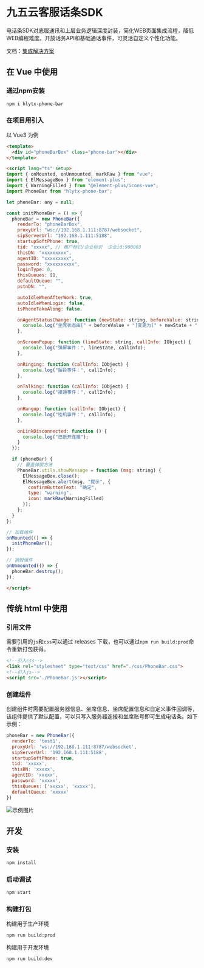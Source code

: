 # 九五云客服话条SDK

电话条SDK对底层通讯和上层业务逻辑深度封装，简化WEB页面集成流程，降低WEB编程难度。开放话务API和基础通话事件，可灵活自定义个性化功能。

文档：[集成解决方案](https://github.com/95ykf/PhoneBar/blob/master/doc/%E9%B8%BF%E8%81%94%E4%B9%9D%E4%BA%94%E4%BA%91%E5%AE%A2%E6%9C%8D-%E7%94%B5%E8%AF%9D%E6%9D%A1%E9%9B%86%E6%88%90%E8%A7%A3%E5%86%B3%E6%96%B9%E6%A1%88.docx)

## 在 Vue 中使用

### 通过npm安装

```sh
npm i hlytx-phone-bar
```

### 在项目用引入

以 Vue3 为例

```html
<template>
  <div id="phoneBarBox" class="phone-bar"></div>
</template>

<script lang="ts" setup>
import { onMounted, onUnmounted, markRaw } from "vue";
import { ElMessageBox } from "element-plus";
import { WarningFilled } from "@element-plus/icons-vue";
import PhoneBar from "hlytx-phone-bar";

let phoneBar: any = null;

const initPhoneBar = () => {
  phoneBar = new PhoneBar({
    renderTo: "phoneBarBox",
    proxyUrl: "ws://192.168.1.111:8787/websocket",
    sipServerUrl: "192.168.1.111:5188",
    startupSoftPhone: true,
    tid: "xxxxx", // 租户标识/企业标识  企业id:900003
    thisDN: "xxxxxxxxx",
    agentID: "xxxxxxxxx",
    password: "xxxxxxxxxx",
    loginType: 0,
    thisQueues: [],
    defaultQueue: "",
    pstnDN: "",

    autoIdleWhenAfterWork: true,
    autoIdleWhenLogin: false,
    isPhoneTakeAlong: false,

    onAgentStatusChange: function (newState: string, beforeValue: string) {
      console.log("坐席状态由[" + beforeValue + "]变更为[" + newState + "]");
    },

    onScreenPopup: function (lineState: string, callInfo: IObject) {
      console.log("弹屏事件：", lineState, callInfo);
    },

    onRinging: function (callInfo: IObject) {
      console.log("振铃事件：", callInfo);
    },

    onTalking: function (callInfo: IObject) {
      console.log("接通事件：", callInfo);
    },

    onHangup: function (callInfo: IObject) {
      console.log("挂机事件：", callInfo);
    },

    onLinkDisconnected: function () {
      console.log("已断开连接");
    }
  });

  if (phoneBar) {
    // 覆盖弹窗方法
    PhoneBar.utils.showMessage = function (msg: string) {
      ElMessageBox.close();
      ElMessageBox.alert(msg, "提示", {
        confirmButtonText: "确定",
        type: "warning",
        icon: markRaw(WarningFilled)
      });
    };
  }
};

// 加载组件
onMounted(() => {
  initPhoneBar();
});

// 销毁组件
onUnmounted(() => {
  phoneBar.destroy();
});

</script>
```

## 传统 html 中使用

### 引用文件

需要引用的`js`和`css`可以通过 releases 下载，也可以通过`npm run build:prod`命令重新打包获得。

```html
<!--引入css-->
<link rel="stylesheet" type="text/css" href="./css/PhoneBar.css">
<!--引入js-->
<script src='./PhoneBar.js'></script>
```

### 创建组件

创建组件时需要配置服务器信息、坐席信息、坐席配置信息和自定义事件回调等，该组件提供了默认配置，可以只写入服务器连接和坐席账号即可生成电话条。如下示例：

```javascript
phoneBar = new PhoneBar({
  renderTo: 'test1',
  proxyUrl: 'ws://192.168.1.111:8787/websocket',
  sipServerUrl: '192.168.1.111:5188',
  startupSoftPhone: true,
  tid: 'xxxxx',
  thisDN: 'xxxxx',
  agentID: 'xxxxx',
  password: 'xxxxx',
  thisQueues: ['xxxxx', 'xxxxx'],
  defaultQueue: 'xxxxx'
})
```

![示例图片](https://github.com/95ykf/PhoneBar/blob/master/doc/phonebar.png)

## 开发

### 安装

```sh
npm install
```

### 启动调试

```sh
npm start
```

### 构建打包

构建用于生产环境

```sh
npm run build:prod
```

构建用于开发环境

```sh
npm run build:dev
```
